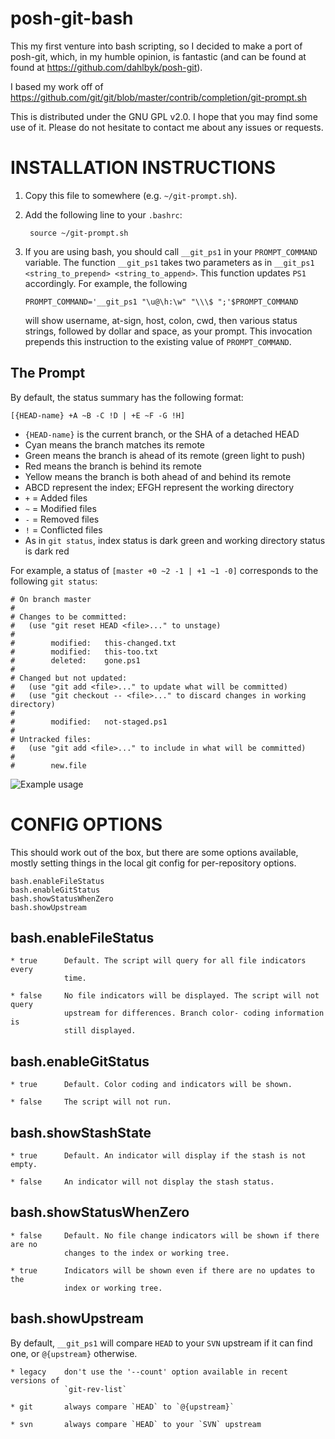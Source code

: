 posh-git-bash
========

This my first venture into bash scripting, so I decided to make a port of
posh-git, which, in my humble opinion, is fantastic (and can be found at found
at https://github.com/dahlbyk/posh-git).

I based my work off of
https://github.com/git/git/blob/master/contrib/completion/git-prompt.sh

This is distributed under the GNU GPL v2.0. I hope that you may find some use of
it. Please do not hesitate to contact me about any issues or requests.


INSTALLATION INSTRUCTIONS
========================
1. Copy this file to somewhere (e.g. `~/git-prompt.sh`).
2. Add the following line to your `.bashrc`:

        source ~/git-prompt.sh

3.  If you are using bash, you should call `__git_ps1` in your `PROMPT_COMMAND` 
    variable. The function `__git_ps1` takes two parameters as in 
    `__git_ps1 <string_to_prepend> <string_to_append>`. This function updates `PS1` 
    accordingly. For example, the following

        PROMPT_COMMAND='__git_ps1 "\u@\h:\w" "\\\$ ";'$PROMPT_COMMAND

    will show username, at-sign, host, colon, cwd, then various status strings,
    followed by dollar and space, as your prompt. This invocation prepends this
    instruction to the existing value of `PROMPT_COMMAND`. 


The Prompt
----------
By default, the status summary has the following format:

    [{HEAD-name} +A ~B -C !D | +E ~F -G !H]

* `{HEAD-name}` is the current branch, or the SHA of a detached HEAD
 * Cyan means the branch matches its remote
 * Green means the branch is ahead of its remote (green light to push)
 * Red means the branch is behind its remote
 * Yellow means the branch is both ahead of and behind its remote
* ABCD represent the index; EFGH represent the working directory
 * `+` = Added files
 * `~` = Modified files
 * `-` = Removed files
 * `!` = Conflicted files
 * As in `git status`, index status is dark green and working directory status
 is dark red

For example, a status of `[master +0 ~2 -1 | +1 ~1 -0]` corresponds to the
following `git status`:

    # On branch master
    #
    # Changes to be committed:
    #   (use "git reset HEAD <file>..." to unstage)
    #
    #        modified:   this-changed.txt
    #        modified:   this-too.txt
    #        deleted:    gone.ps1
    #
    # Changed but not updated:
    #   (use "git add <file>..." to update what will be committed)
    #   (use "git checkout -- <file>..." to discard changes in working directory)
    #
    #        modified:   not-staged.ps1
    #
    # Untracked files:
    #   (use "git add <file>..." to include in what will be committed)
    #
    #        new.file

![Example usage](http://i.imgur.com/vNShFtg.png)

CONFIG OPTIONS
==============

This should work out of the box, but there are some options available, mostly
setting things in the local git config for
per-repository options.
```
bash.enableFileStatus
bash.enableGitStatus
bash.showStatusWhenZero
bash.showUpstream
```

bash.enableFileStatus
---------------------

    * true      Default. The script will query for all file indicators every
                time.

    * false     No file indicators will be displayed. The script will not query
                upstream for differences. Branch color- coding information is
                still displayed.

bash.enableGitStatus
--------------------

    * true      Default. Color coding and indicators will be shown.

    * false     The script will not run.

bash.showStashState
-------------------

    * true      Default. An indicator will display if the stash is not empty.

    * false     An indicator will not display the stash status.

bash.showStatusWhenZero
-----------------------

    * false     Default. No file change indicators will be shown if there are no
                changes to the index or working tree.

    * true      Indicators will be shown even if there are no updates to the
                index or working tree.

bash.showUpstream
-----------------
By default, `__git_ps1` will compare `HEAD` to your `SVN` upstream if it can
find one, or `@{upstream}` otherwise.

    * legacy    don't use the '--count' option available in recent versions of
                `git-rev-list`
                
    * git       always compare `HEAD` to `@{upstream}`
    
    * svn       always compare `HEAD` to your `SVN` upstream
